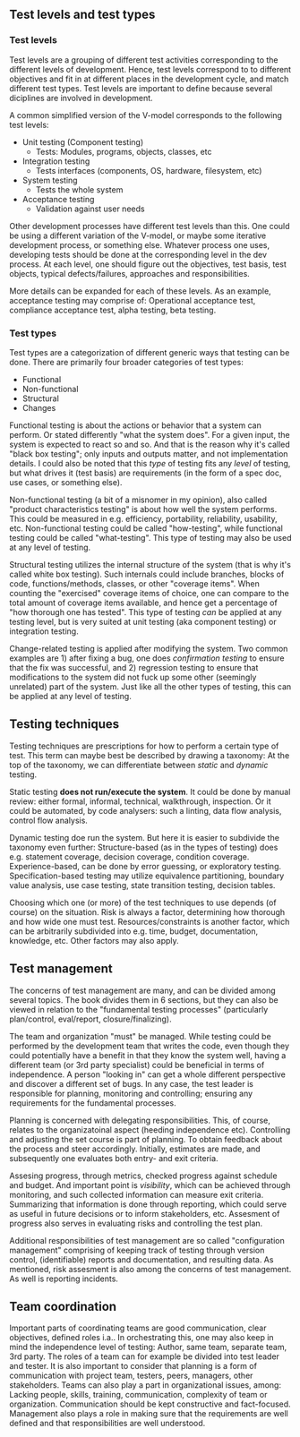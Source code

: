 ## Test levels and test types

### Test levels

Test levels are a grouping of different test activities corresponding to the different levels of development.
Hence, test levels correspond to to different objectives and fit in at different places in the development cycle, and match different test types.
Test levels are important to define because several diciplines are involved in development.

A common simplified version of the V-model corresponds to the following test levels:
* Unit testing (Component testing)
  * Tests: Modules, programs, objects, classes, etc
* Integration testing
  * Tests interfaces (components, OS, hardware, filesystem, etc)
* System testing
  * Tests the whole system
* Acceptance testing
  * Validation against user needs

Other development processes have different test levels than this.
One could be using a different variation of the V-model, or maybe some iterative development process, or something else.
Whatever process one uses, developing tests should be done at the corresponding level in the dev process.
At each level, one should figure out the objectives, test basis, test objects,  typical defects/failures, approaches and responsibilities.

More details can be expanded for each of these levels.
As an example, acceptance testing may comprise of: Operational acceptance test, compliance acceptance test, alpha testing, beta testing.

### Test types

Test types are a categorization of different generic ways that testing can be done.
There are primarily four broader categories of test types:
* Functional
* Non-functional
* Structural
* Changes

Functional testing is about the actions or behavior that a system can perform.
Or stated differently "what the system does".
For a given input, the system is expected to react so and so.
And that is the reason why it's called "black box testing"; only inputs and outputs matter, and not implementation details.
I could also be noted that this _type_ of testing fits any _level_ of testing, but what drives it (test basis) are requirements (in the form of a spec doc, use cases, or something else).

Non-functional testing (a bit of a misnomer in my opinion), also called "product characteristics testing" is about how well the system performs.
This could be measured in e.g. efficiency, portability, reliability, usability, etc.
Non-functional testing could be called "how-testing", while functional testing could be called "what-testing".
This type of testing may also be used at any level of testing.

Structural testing utilizes the internal structure of the system (that is why it's called white box testing).
Such internals could include branches, blocks of code, functions/methods, classes, or other "coverage items".
When counting the "exercised" coverage items of choice, one can compare to the total amount of coverage items available, and hence get a percentage of "how thorough one has tested".
This type of testing _can_ be applied at any testing level, but is very suited at unit testing (aka component testing) or integration testing.

Change-related testing is applied after modifying the system.
Two common examples are 1) after fixing a bug, one does _confirmation testing_ to ensure that the fix was successful, and 2) regression testing to ensure that modifications to the system did not fuck up some other (seemingly unrelated) part of the system.
Just like all the other types of testing, this can be applied at any level of testing.

## Testing techniques

Testing techniques are prescriptions for how to perform a certain type of test.
This term can maybe best be described by drawing a taxonomy:
At the top of the taxonomy, we can differentiate between _static_ and _dynamic_ testing.

Static testing **does not run/execute the system**.
It could be done by manual review: either formal, informal, technical, walkthrough, inspection.
Or it could be automated, by code analysers: such a linting, data flow analysis, control flow analysis.

Dynamic testing doe run the system.
But here it is easier to subdivide the taxonomy even further:
Structure-based (as in the types of testing) does e.g. statement coverage, decision coverage, condition coverage.
Experience-based, can be done by error guessing, or exploratory testing.
Specification-based testing may utilize equivalence partitioning, boundary value analysis, use case testing, state transition testing, decision tables.

Choosing which one (or more) of the test techniques to use depends (of course) on the situation.
Risk is always a factor, determining how thorough and how wide one must test.
Resources/constraints is another factor, which can be arbitrarily subdivided into e.g. time, budget, documentation, knowledge, etc.
Other factors may also apply.

## Test management

The concerns of test management are many, and can be divided among several topics.
The book divides them in 6 sections, but they can also be viewed in relation to the "fundamental testing processes" (particularly plan/control, eval/report, closure/finalizing).

The team and organization "must" be managed.
While testing could be performed by the development team that writes the code, even though they could potentially have a benefit in that they know the system well, having a different team (or 3rd party specialist) could be beneficial in terms of independence.
A person "looking in" can get a whole different perspective and discover a different set of bugs.
In any case, the test leader is responsible for planning, monitoring and controlling; ensuring any requirements for the fundamental processes.

Planning is concerned with delegating responsibilities.
This, of course, relates to the organizatoinal aspect (heeding independence etc).
Controlling and adjusting the set course is part of planning.
To obtain feedback about the process and steer accordingly.
Initially, estimates are made, and subsequently one evaluates both entry- and exit criteria.

Assesing progress, through metrics, checked progress against schedule and budget.
And important point is _visibility_, which can be achieved through monitoring, and such collected information can measure exit criteria.
Summarizing that information is done through reporting, which could serve as useful in future decisions or to inform stakeholders, etc.
Assesment of progress also serves in evaluating risks and controlling the test plan.

Additional responsibilities of test management are so called "configuration management" comprising of keeping track of testing through version control, (identifiable) reports and documentation, and resulting data.
As mentioned, risk assesment is also among the concerns of test management.
As well is reporting incidents.

## Team coordination

Important parts of coordinating teams are good communication, clear objectives, defined roles i.a..
In orchestrating this, one may also keep in mind the independence level of testing: Author, same team, separate team, 3rd party.
The roles of a team can for example be divided into test leader and tester.
It is also important to consider that planning is a form of communication with project team, testers, peers, managers, other stakeholders.
Teams can also play a part in organizational issues, among: Lacking people, skills, training, communication, complexity of team or organization.
Communication should be kept constructive and fact-focused.
Management also plays a role in making sure that the requirements are well defined and that responsibilities are well understood.
